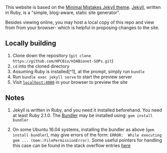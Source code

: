 This website is based on the [Minimal Mistakes Jekyll theme](https://mmistakes.github.io/minimal-mistakes/). [Jekyll](https://jekyllrb.com/), written in Ruby, is a "simple, blog-aware, static site generator".

Besides viewing online, you may host a local copy of this repo and view from from your browser- which is helpful in proposing changes to the site.

## Locally building

1. Clone down the repository (`git clone https://github.com/HPCBio/H3ABionet-SOPs.git`) 
2. `cd` into the cloned directory
3. Assuming Ruby is installed[^1], at the prompt, simply run `bundle`
4. Run `bundle exec jekyll serve` to start the preview server
5. Visit [`localhost:4000`](http://localhost:4000) in your browser to preview the site 

## Notes

1. Jekyll is written in Ruby, and you need it installed beforehand. You need at least Ruby 2.1.0. The [Bundler](https://bundler.io/) may be installed using: `gem install bundler`

2. On some Ubuntu 16.04 systems, installing the bundler as above (`gem install bundler`), may give errors of the form: `ERROR:  While executing gem ... (Gem::FilePermissionError)`. Some useful pointers for handling this case can be found in the stack overflow entries [here](https://stackoverflow.com/questions/37720892/you-dont-have-write-permissions-for-the-var-lib-gems-2-3-0-directory?answertab=votes#tab-top)
 
